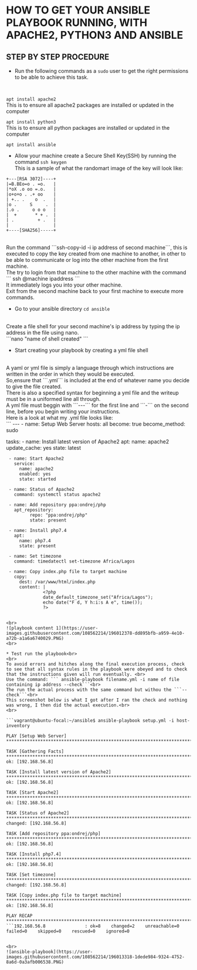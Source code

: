 # HOW TO GET YOUR ANSIBLE PLAYBOOK RUNNING, WITH APACHE2, PYTHON3 AND ANSIBLE #

## STEP BY STEP PROCEDURE ##
* Run the following commands as a ```sudo``` user to get the right permissions to be able to achieve this task. <br>
<br>

```apt install apache2```<br>
This is to ensure all apache2 packages are installed or updated in the computer<br>

 ```apt install python3```<br>
This is to ensure all python packages are installed or updated in the computer<br>

```apt install ansible```<br>

* Allow your machine create a Secure Shell Key(SSH) by running the command ```ssh keygen```<br>
This is a sample of what the randomart image of the key will look like:<br>
```
+---[RSA 3072]----+
|=B.BEo=o . =o.   |
|*oX .o oo =.o.   |
|o+o+o . .+ oo    |
| +.. .    o  .   |
|o .     S     .  |
|.o .     o o o   |
|  +       * + .  |
| .         + .   |
|                 |
+----[SHA256]-----+
```
<br>
Run the command ```ssh-copy-id -i ip address of second machine```, this is executed to copy the key created from one machine to another, in other to be able to communicate or log into the other machine from the first machine. <br>
The try to login from that machine to the other machine with the command ``` ssh @machine ipaddress ```<br>
It immediately logs you into your other machine.<br>
Exit from the second machine back to your first machine to execute more commands.<br>

* Go to your ansible directory ```cd ansible```<br>
<br>
Create a file shell for your second machine's ip address by typing the ip address in the file using nano.<br>
```nano "name of shell created" ```

* Start creating your playbook by creating a yml file shell<br>
<br>
A yaml or yml file is simply a language through which instructions are written in the order in which they would be executed. <br>
So,ensure that ```.yml``` is included at the end of whatever name you decide to give the file created.<br>
There is also a specified syntax for beginning a yml file and the writeup must be in a uniformed line all through.<br>
A yml file must beggin with ```---``` for the first line and ```-``` on the second line, before you begin writing your instructions.<br>
Here is a look at what my .yml file looks like:<br>
```
---
-  name: Setup Web Server
   hosts: all
   become: true
   become_method: sudo

   tasks:
     - name: Install latest version of Apache2
       apt:
         name: apache2
         update_cache: yes
         state: latest

     - name: Start Apache2
       service:
         name: apache2
         enabled: yes
         state: started

     - name: Status of Apache2
       command: systemctl status apache2

     - name: Add repository ppa:ondrej/php
       apt_repository:
             repo: "ppa:ondrej/php"
             state: present

     - name: Install php7.4
       apt:
         name: php7.4
         state: present

     - name: Set timezone
       command: timedatectl set-timezone Africa/Lagos

     - name: Copy index.php file to target machine
       copy:
         dest: /var/www/html/index.php
         content: |
                  <?php
                  date_default_timezone_set("Africa/Lagos");
                  echo date("F d, Y h:i:s A e", time());
                  ?>
```

<br>
![playbook content 1](https://user-images.githubusercontent.com/108562214/196012378-dd895bfb-a959-4e10-a72b-a1a6a6740029.PNG)
<br>

* Test run the playbook<br>
<br>
To avoid errors and hitches along the final execution process, check to see that all syntax rules in the playbook were obeyed and to check that the instructions given will run eventually. <br>
Use the command: ``` ansible-playbook filename.yml -i name of file containing ip address --check```<br>
The run the actual process with the same command but withou the ```--check```<br>
This screenshot below is what I got after I ran the check and nothing was wrong, I then did the actual execution.<br>
<br>

```vagrant@ubuntu-focal:~/ansible$ ansible-playbook setup.yml -i host-inventory

PLAY [Setup Web Server] **********************************************************************************************

TASK [Gathering Facts] ***********************************************************************************************
ok: [192.168.56.8]

TASK [Install latest version of Apache2] *****************************************************************************
ok: [192.168.56.8]

TASK [Start Apache2] *************************************************************************************************
ok: [192.168.56.8]

TASK [Status of Apache2] *********************************************************************************************
changed: [192.168.56.8]

TASK [Add repository ppa:ondrej/php] *********************************************************************************
ok: [192.168.56.8]

TASK [Install php7.4] ************************************************************************************************
ok: [192.168.56.8]

TASK [Set timezone] **************************************************************************************************
changed: [192.168.56.8]

TASK [Copy index.php file to target machine] *************************************************************************
ok: [192.168.56.8]

PLAY RECAP ***********************************************************************************************************
```192.168.56.8               : ok=8    changed=2    unreachable=0    failed=0    skipped=0    rescued=0    ignored=0


<br>
![ansible-playbook](https://user-images.githubusercontent.com/108562214/196013318-1dede984-9324-4752-8a6d-0a3afb006538.PNG)




